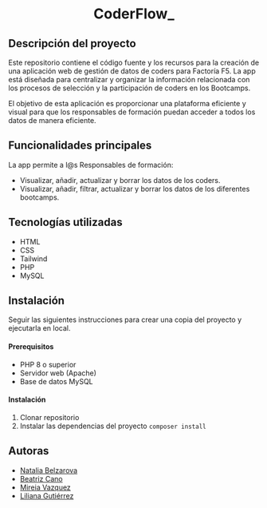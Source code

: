 
<h1 align="center"> CoderFlow_ </h1>



## Descripción del proyecto

Este repositorio contiene el código fuente y los recursos para la creación de una aplicación web de gestión de datos de coders para Factoría F5. La app está diseñada para centralizar y organizar la información relacionada con los procesos de selección y la participación de coders en los Bootcamps.

El objetivo de esta aplicación es proporcionar una plataforma eficiente y visual para que los responsables de formación puedan acceder a todos los datos de manera eficiente.


## Funcionalidades principales

La app permite a l@s Responsables de formación: 

 - Visualizar, añadir, actualizar y borrar los datos de los coders.
 - Visualizar, añadir, filtrar, actualizar y borrar los datos de los diferentes bootcamps. 


## Tecnologías utilizadas

- HTML
- CSS
- Tailwind
- PHP
- MySQL

## Instalación

Seguir las siguientes instrucciones para crear una copia del proyecto y ejecutarla en local.

<h4>Prerequisitos</h4>

- PHP 8 o superior
- Servidor web (Apache)
- Base de datos MySQL

<h4>Instalación</h4>

1. Clonar repositorio
2. Instalar las dependencias del proyecto `composer install`


## Autoras

- [Natalia Belzarova](https://github.com/nati-Bel)
- [Beatriz Cano](https://github.com/BeatrizCano)
- [Mireia Vazquez](https://github.com/mireiavh)
- [Liliana Gutiérrez](https://github.com/LilinaG)





